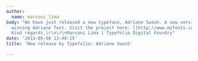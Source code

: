 ```yaml
---
author:
  name: marconi_lima
body: "We have just released a new typeface, Adriane Swash. A new version of the award
  winning Adriane Text. Visit the project here: [[http://www.myfonts.com/fonts/typefolio/adriane-swash/]]\r\n\r\n-
  Kind regards,\r\n\r\nMarconi Lima | Typefolio Digital Foundry"
date: '2013-05-08 13:40:15'
title: 'New release by Typefolio: Adriane Swash'

---
```


